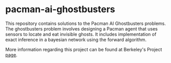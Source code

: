 # pacman-ai-ghostbusters
This repository contains solutions to the Pacman AI Ghostbusters problems. The ghostbusters problem involves designing a Pacman agent that uses sensors to locate and eat invisible ghosts. It includes implementation of exact inference in a bayesian network using the forward algorithm.

More information regarding this project can 
be found at Berkeley's Project [page](http://ai.berkeley.edu/tracking.html).
